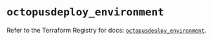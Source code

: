 # `octopusdeploy_environment`

Refer to the Terraform Registry for docs: [`octopusdeploy_environment`](https://registry.terraform.io/providers/octopusdeploylabs/octopusdeploy/0.43.2/docs/resources/environment).
